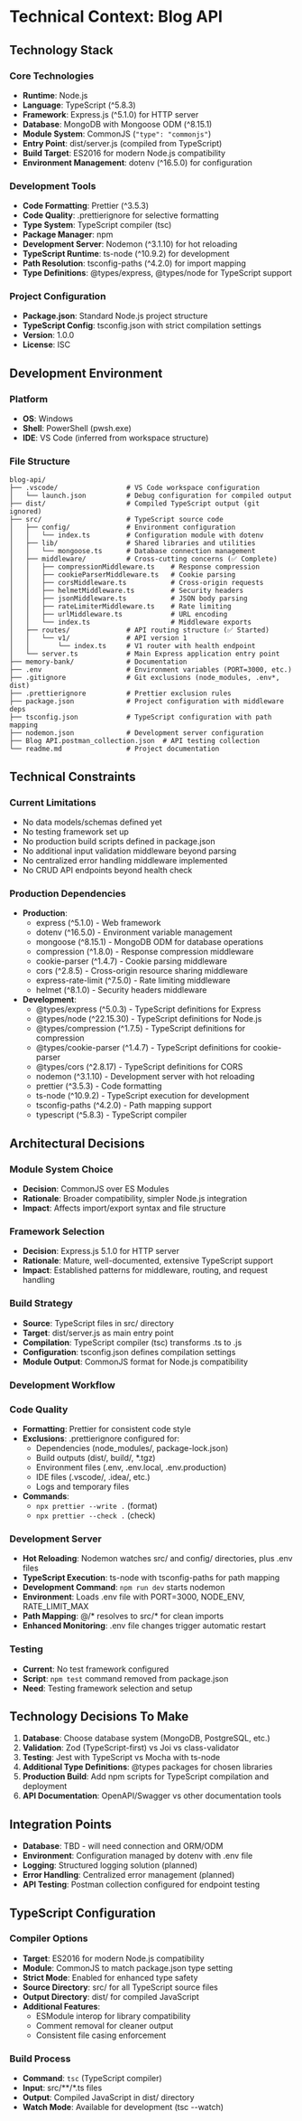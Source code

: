 # Technical Context: Blog API

## Technology Stack

### Core Technologies
- **Runtime**: Node.js
- **Language**: TypeScript (^5.8.3)
- **Framework**: Express.js (^5.1.0) for HTTP server
- **Database**: MongoDB with Mongoose ODM (^8.15.1)
- **Module System**: CommonJS (`"type": "commonjs"`)
- **Entry Point**: dist/server.js (compiled from TypeScript)
- **Build Target**: ES2016 for modern Node.js compatibility
- **Environment Management**: dotenv (^16.5.0) for configuration

### Development Tools
- **Code Formatting**: Prettier (^3.5.3)
- **Code Quality**: .prettierignore for selective formatting
- **Type System**: TypeScript compiler (tsc)
- **Package Manager**: npm
- **Development Server**: Nodemon (^3.1.10) for hot reloading
- **TypeScript Runtime**: ts-node (^10.9.2) for development
- **Path Resolution**: tsconfig-paths (^4.2.0) for import mapping
- **Type Definitions**: @types/express, @types/node for TypeScript support

### Project Configuration
- **Package.json**: Standard Node.js project structure
- **TypeScript Config**: tsconfig.json with strict compilation settings
- **Version**: 1.0.0
- **License**: ISC

## Development Environment

### Platform
- **OS**: Windows
- **Shell**: PowerShell (pwsh.exe)
- **IDE**: VS Code (inferred from workspace structure)

### File Structure
```
blog-api/
├── .vscode/                 # VS Code workspace configuration
│   └── launch.json          # Debug configuration for compiled output
├── dist/                    # Compiled TypeScript output (git ignored)
├── src/                     # TypeScript source code
│   ├── config/              # Environment configuration
│   │   └── index.ts         # Configuration module with dotenv
│   ├── lib/                 # Shared libraries and utilities
│   │   └── mongoose.ts      # Database connection management
│   ├── middleware/          # Cross-cutting concerns (✅ Complete)
│   │   ├── compressionMiddleware.ts    # Response compression
│   │   ├── cookieParserMiddleware.ts   # Cookie parsing
│   │   ├── corsMiddleware.ts           # Cross-origin requests
│   │   ├── helmetMiddleware.ts         # Security headers
│   │   ├── jsonMiddleware.ts           # JSON body parsing
│   │   ├── rateLimiterMiddleware.ts    # Rate limiting
│   │   ├── urlMiddleware.ts            # URL encoding
│   │   └── index.ts                    # Middleware exports
│   ├── routes/              # API routing structure (✅ Started)
│   │   └── v1/              # API version 1
│   │       └── index.ts     # V1 router with health endpoint
│   └── server.ts            # Main Express application entry point
├── memory-bank/             # Documentation
├── .env                     # Environment variables (PORT=3000, etc.)
├── .gitignore               # Git exclusions (node_modules, .env*, dist)
├── .prettierignore          # Prettier exclusion rules
├── package.json             # Project configuration with middleware deps
├── tsconfig.json            # TypeScript configuration with path mapping
├── nodemon.json             # Development server configuration
├── Blog API.postman_collection.json  # API testing collection
└── readme.md                # Project documentation
```

## Technical Constraints

### Current Limitations
- No data models/schemas defined yet
- No testing framework set up  
- No production build scripts defined in package.json
- No additional input validation middleware beyond parsing
- No centralized error handling middleware implemented
- No CRUD API endpoints beyond health check

### Production Dependencies
- **Production**: 
  - express (^5.1.0) - Web framework
  - dotenv (^16.5.0) - Environment variable management
  - mongoose (^8.15.1) - MongoDB ODM for database operations
  - compression (^1.8.0) - Response compression middleware
  - cookie-parser (^1.4.7) - Cookie parsing middleware
  - cors (^2.8.5) - Cross-origin resource sharing middleware
  - express-rate-limit (^7.5.0) - Rate limiting middleware
  - helmet (^8.1.0) - Security headers middleware
- **Development**: 
  - @types/express (^5.0.3) - TypeScript definitions for Express
  - @types/node (^22.15.30) - TypeScript definitions for Node.js
  - @types/compression (^1.7.5) - TypeScript definitions for compression
  - @types/cookie-parser (^1.4.7) - TypeScript definitions for cookie-parser
  - @types/cors (^2.8.17) - TypeScript definitions for CORS
  - nodemon (^3.1.10) - Development server with hot reloading
  - prettier (^3.5.3) - Code formatting
  - ts-node (^10.9.2) - TypeScript execution for development
  - tsconfig-paths (^4.2.0) - Path mapping support
  - typescript (^5.8.3) - TypeScript compiler

## Architectural Decisions

### Module System Choice
- **Decision**: CommonJS over ES Modules
- **Rationale**: Broader compatibility, simpler Node.js integration
- **Impact**: Affects import/export syntax and file structure

### Framework Selection
- **Decision**: Express.js 5.1.0 for HTTP server
- **Rationale**: Mature, well-documented, extensive TypeScript support
- **Impact**: Established patterns for middleware, routing, and request handling

### Build Strategy
- **Source**: TypeScript files in src/ directory
- **Target**: dist/server.js as main entry point  
- **Compilation**: TypeScript compiler (tsc) transforms .ts to .js
- **Configuration**: tsconfig.json defines compilation settings
- **Module Output**: CommonJS format for Node.js compatibility

### Development Workflow

### Code Quality
- **Formatting**: Prettier for consistent code style
- **Exclusions**: .prettierignore configured for:
  - Dependencies (node_modules/, package-lock.json)
  - Build outputs (dist/, build/, *.tgz)
  - Environment files (.env, .env.local, .env.production)
  - IDE files (.vscode/, .idea/, etc.)
  - Logs and temporary files
- **Commands**: 
  - `npx prettier --write .` (format)
  - `npx prettier --check .` (check)

### Development Server
- **Hot Reloading**: Nodemon watches src/ and config/ directories, plus .env files
- **TypeScript Execution**: ts-node with tsconfig-paths for path mapping
- **Development Command**: `npm run dev` starts nodemon
- **Environment**: Loads .env file with PORT=3000, NODE_ENV, RATE_LIMIT_MAX
- **Path Mapping**: @/* resolves to src/* for clean imports
- **Enhanced Monitoring**: .env file changes trigger automatic restart

### Testing
- **Current**: No test framework configured
- **Script**: `npm test` command removed from package.json
- **Need**: Testing framework selection and setup

## Technology Decisions To Make

1. **Database**: Choose database system (MongoDB, PostgreSQL, etc.)
2. **Validation**: Zod (TypeScript-first) vs Joi vs class-validator  
3. **Testing**: Jest with TypeScript vs Mocha with ts-node
4. **Additional Type Definitions**: @types packages for chosen libraries
5. **Production Build**: Add npm scripts for TypeScript compilation and deployment
6. **API Documentation**: OpenAPI/Swagger vs other documentation tools

## Integration Points

- **Database**: TBD - will need connection and ORM/ODM
- **Environment**: Configuration managed by dotenv with .env file
- **Logging**: Structured logging solution (planned)
- **Error Handling**: Centralized error management (planned)
- **API Testing**: Postman collection configured for endpoint testing

## TypeScript Configuration

### Compiler Options
- **Target**: ES2016 for modern Node.js compatibility
- **Module**: CommonJS to match package.json type setting
- **Strict Mode**: Enabled for enhanced type safety
- **Source Directory**: src/ for all TypeScript source files
- **Output Directory**: dist/ for compiled JavaScript
- **Additional Features**: 
  - ESModule interop for library compatibility
  - Comment removal for cleaner output
  - Consistent file casing enforcement

### Build Process
- **Command**: `tsc` (TypeScript compiler)
- **Input**: src/**/*.ts files
- **Output**: Compiled JavaScript in dist/ directory
- **Watch Mode**: Available for development (tsc --watch)
